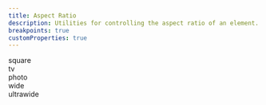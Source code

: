 ```yaml
---
title: Aspect Ratio
description: Utilities for controlling the aspect ratio of an element.
breakpoints: true
customProperties: true
---
```

<div>
    <table-utility prefix="aspect" property="aspect-ratio" custom-property="aspect" class="mb-lg"></table-utility>
    <card-example>
        <div class="absolute inset-0 bg-grid mix-blend-plus-lighter"></div>
        <div class="relative gap-sm columns-2 md:columns-3">
            <div class="aspect-square break-inside-avoid mb-sm flex justify-center items-center rounded-md bg-info">
                <span class="text-xs text-white font-semibold">square</span>
            </div>
            <div class="aspect-tv break-inside-avoid mb-sm flex justify-center items-center rounded-md bg-info">
                <span class="text-xs text-white font-semibold">tv</span>
            </div>
            <div class="aspect-photo break-inside-avoid mb-sm flex justify-center items-center rounded-md bg-info">
                <span class="text-xs text-white font-semibold">photo</span>
            </div>
            <div class="aspect-wide break-inside-avoid mb-sm flex justify-center items-center rounded-md bg-info">
                <span class="text-xs text-white font-semibold">wide</span>
            </div>
            <div class="aspect-ultrawide break-inside-avoid mb-sm flex justify-center items-center rounded-md bg-info">
                <span class="text-xs text-white font-semibold">ultrawide</span>
            </div>
        </div>
    </card-example>
</div>